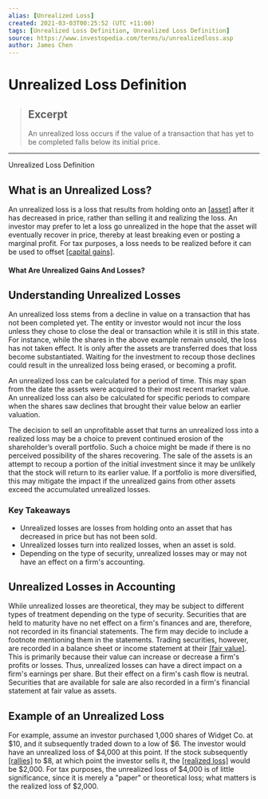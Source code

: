 ```yaml
---
alias: [Unrealized Loss]
created: 2021-03-03T00:25:52 (UTC +11:00)
tags: [Unrealized Loss Definition, Unrealized Loss Definition]
source: https://www.investopedia.com/terms/u/unrealizedloss.asp
author: James Chen
---
```


# Unrealized Loss Definition

> ## Excerpt
> An unrealized loss occurs if the value of a transaction that has yet to be completed falls below its initial price.

---

Unrealized Loss Definition
## What is an Unrealized Loss?

An unrealized loss is a loss that results from holding onto an [[asset]](https://www.investopedia.com/terms/a/asset.asp) after it has decreased in price, rather than selling it and realizing the loss. An investor may prefer to let a loss go unrealized in the hope that the asset will eventually recover in price, thereby at least breaking even or posting a marginal profit. For tax purposes, a loss needs to be realized before it can be used to offset [[capital gains]](https://www.investopedia.com/terms/c/capitalgain.asp).

#### What Are Unrealized Gains And Losses?

## Understanding Unrealized Losses

An unrealized loss stems from a decline in value on a transaction that has not been completed yet. The entity or investor would not incur the loss unless they chose to close the deal or transaction while it is still in this state. For instance, while the shares in the above example remain unsold, the loss has not taken effect. It is only after the assets are transferred does that loss become substantiated. Waiting for the investment to recoup those declines could result in the unrealized loss being erased, or becoming a profit.

An unrealized loss can be calculated for a period of time. This may span from the date the assets were acquired to their most recent market value. An unrealized loss can also be calculated for specific periods to compare when the shares saw declines that brought their value below an earlier valuation.

The decision to sell an unprofitable asset that turns an unrealized loss into a realized loss may be a choice to prevent continued erosion of the shareholder’s overall portfolio. Such a choice might be made if there is no perceived possibility of the shares recovering. The sale of the assets is an attempt to recoup a portion of the initial investment since it may be unlikely that the stock will return to its earlier value. If a portfolio is more diversified, this may mitigate the impact if the unrealized gains from other assets exceed the accumulated unrealized losses.

### Key Takeaways

-   Unrealized losses are losses from holding onto an asset that has decreased in price but has not been sold.
-   Unrealized losses turn into realized losses, when an asset is sold.
-   Depending on the type of security, unrealized losses may or may not have an effect on a firm's accounting.

## Unrealized Losses in Accounting

While unrealized losses are theoretical, they may be subject to different types of treatment depending on the type of security. Securities that are held to maturity have no net effect on a firm's finances and are, therefore, not recorded in its financial statements. The firm may decide to include a footnote mentioning them in the statements. Trading securities, however, are recorded in a balance sheet or income statement at their [[fair value]](https://www.investopedia.com/terms/f/fairvalue.asp). This is primarily because their value can increase or decrease a firm's profits or losses. Thus, unrealized losses can have a direct impact on a firm's earnings per share. But their effect on a firm's cash flow is neutral. Securities that are available for sale are also recorded in a firm's financial statement at fair value as assets.

## Example of an Unrealized Loss

For example, assume an investor purchased 1,000 shares of Widget Co. at $10, and it subsequently traded down to a low of $6. The investor would have an unrealized loss of $4,000 at this point. If the stock subsequently [[rallies]](https://www.investopedia.com/terms/r/rally.asp) to $8, at which point the investor sells it, the [[realized loss]](https://www.investopedia.com/terms/r/realizedloss.asp) would be $2,000. For tax purposes, the unrealized loss of $4,000 is of little significance, since it is merely a "paper" or theoretical loss; what matters is the realized loss of $2,000.
